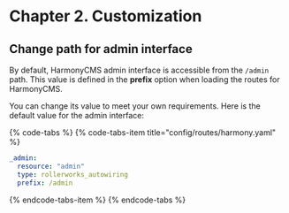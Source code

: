 # Chapter 2. Customization

## Change path for admin interface

By default, HarmonyCMS admin interface is accessible from the `/admin` path. This value is defined in the **prefix** option when loading the routes for HarmonyCMS.

You can change its value to meet your own requirements. Here is the default value for the admin interface:

{% code-tabs %}
{% code-tabs-item title="config/routes/harmony.yaml" %}
```yaml
_admin:
  resource: "admin"
  type: rollerworks_autowiring
  prefix: /admin
```
{% endcode-tabs-item %}
{% endcode-tabs %}

